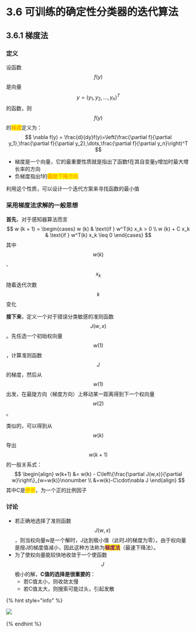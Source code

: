 # 3.6 可训练的确定性分类器的迭代算法

## 3.6.1 梯度法

### 定义

设函数$$f(y)$$是向量$$y=(y_1,y_2,\dots,y_n)^T$$的函数，则$$f(y)$$的<mark style="color:orange;">**梯度**</mark>定义为：
$$
\nabla f(y) = \frac{d}{dy}f(y)=\left(\frac{\partial f}{\partial y_1},\frac{\partial f}{\partial y_2},\dots,\frac{\partial f}{\partial y_n}\right)^T
$$


- 梯度是一个向量，它的最重要性质就是指出了函数f在其自变量y增加时最大增长率的方向
- 负梯度指出f的<mark style="color:orange;">**最陡下降方向**</mark>

利用这个性质，可以设计一个迭代方案来寻找函数的最小值



### 采用梯度法求解的一般思想

**首先**，对于感知器算法而言
$$
w (k + 1) = 
\begin{cases} 
w (k) & \text{if } w^T(k) x_k > 0 \\
w (k) + C x_k & \text{if } w^T(k) x_k \leq 0
\end{cases}
$$
其中$$w(k)$$、$$x_k$$随着迭代次数$$k$$变化



**接下来**，定义一个对于错误分类敏感的准则函数$$J(w,x)$$。先任选一个初始权向量$$w(1)$$，计算准则函数$$J$$的梯度，然后从$$w(1)$$出发，在最陡方向（梯度方向）上移动某一距离得到下一个权向量$$w(2)$$ 。

类似的，可以得到从$$w(k)$$导出$$w(k+1)$$的一般关系式：
$$
\begin{align}
w(k+1) &= w(k) - C\left\{\frac{\partial J(w,x)}{\partial w}\right\}_{w=w(k)}\nonumber
\\
&=w(k)-C\cdot\nabla J
\end{align}
$$
其中C是<mark style="color:orange;">**步长**</mark>，为一个正的比例因子



### 讨论

- 若正确地选择了准则函数$$J(w,x)$$，则当权向量w是一个解时，J达到极小值（此时J的梯度为零）。由于权向量是按J的梯度值减小，因此这种方法称为<mark style="color:purple;">**梯度法**</mark>（最速下降法）。
- 为了使权向量能较快地收敛于一个使函数$$J$$极小的解，**C值的选择是很重要的**：
  - 若C值太小，则收敛太慢
  - 若C值太大，则搜索可能过头，引起发散

{% hint style="info" %}

![](..\.gitbook\assets\3.6.1.png)

{% endhint %}
